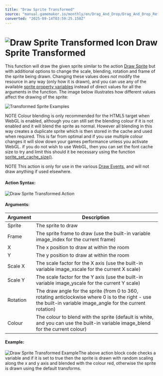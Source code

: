 ```yaml
---
title: "Draw Sprite Transformed"
source: "manual.gamemaker.io/monthly/en/Drag_And_Drop/Drag_And_Drop_Reference/Drawing/Draw_Sprite_Transformed.htm"
converted: "2025-09-14T03:59:25.158Z"
---
```


# ![Draw Sprite Transformed Icon](../../../assets/Images/Scripting_Reference/Drag_And_Drop/Reference/Drawing/i_Drawing_Draw_Sprite_Transformed.png) Draw Sprite Transformed

This function will draw the given sprite similar to the action [Draw Sprite](Draw_Sprite.md) but with additional options to change the scale, blending, rotation and frame of the sprite being drawn. Changing these values does _not_ modify the resource in any way (only how it is drawn), and you can use any of the available [sprite property variables](../Instance/Set_Instance_Variable.md) instead of direct values for all the arguments in the function. The image below illustrates how different values affect the drawing of the sprite:

![Transformed Sprite Examples](../../../assets/Images/Scripting_Reference/Drag_And_Drop/Reference/Drawing/spr_ext.png)

NOTE Colour blending is only recommended for the HTML5 target when WebGL is enabled, although you can still set the blending colour if it is not enabled and it will blend the sprite as normal. However all blending in this way creates a duplicate sprite which is then stored in the cache and used when required. This is far from optimal and if you use multiple colour changes it will slow down your games performance unless you activate WebGL. if you do not wish to use WebGL, then you can set the font cache size to try and limit this should it be necessary using the function [sprite\_set\_cache\_size()](../../../GameMaker_Language/GML_Reference/Asset_Management/Sprites/Sprite_Manipulation/sprite_set_cache_size.md).

NOTE This action is only for use in the various [Draw Events](../../../The_Asset_Editors/Object_Properties/Draw_Events.md), and will not draw anything if used elsewhere.

#### Action Syntax:

![Draw Sprite Transformed Action](../../../assets/Images/Scripting_Reference/Drag_And_Drop/Reference/Drawing/a_Drawing_Draw_Sprite_Transformed.png)

#### Arguments:

| Argument | Description |
| --- | --- |
| Sprite | The sprite to draw |
| Frame | The sprite frame to draw (use the built-in variable image_index for the current frame) |
| X | The x position to draw at within the room |
| Y | The y position to draw at within the room |
| Scale X | The scale factor for the X axis (use the built-in variable image_xscale for the current X scale) |
| Scale Y | The scale factor for the Y axis (use the built-in variable image_yscale for the current Y scale) |
| Rotation | The draw angle for the sprite (from 0 to 360, rotating anticlockwise where 0 is to the right - use the built-in variable image_angle for the current rotation) |
| Colour | The colour to blend with the sprite (default is white, and you can use the built-in variable image_blend for the current colour) |

#### Example:

![Draw Sprite Transformed Example](../../../assets/Images/Scripting_Reference/Drag_And_Drop/Reference/Drawing/e_Drawing_Draw_Sprite_Transformed.png)The above action block code checks a variable and if it is set to true then the sprite is drawn with random scaling along the x and y axis and blended with the colour red, otherwise the sprite is drawn using the default transforms.